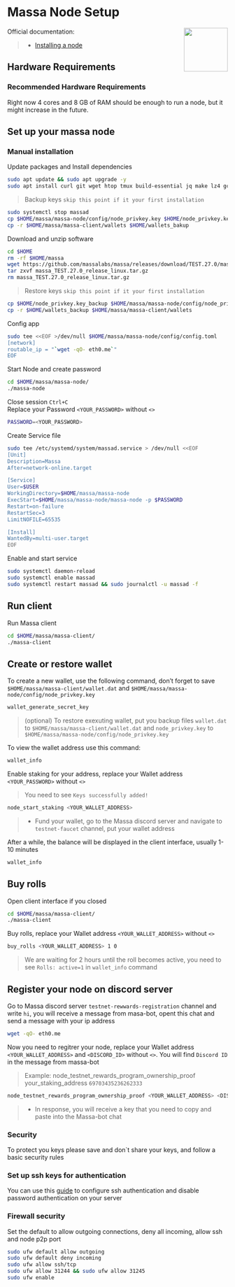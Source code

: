 <div>
<h1 align="left" style="display: flex;"> Massa Node Setup </h1>
<img src="https://avatars.githubusercontent.com/u/92152619?s=200&v=4"  style="float: right;" width="100" height="100"></img>
</div>

Official documentation:
>- [Installing a node](https://docs.massa.net/en/latest/testnet/install.html)


## Hardware Requirements
### Recommended Hardware Requirements 
Right now 4 cores and 8 GB of RAM should be enough to run a node, but it might increase in the future.

## Set up your massa node
### Manual installation

Update packages and Install dependencies

~~~bash
sudo apt update && sudo apt upgrade -y
sudo apt install curl git wget htop tmux build-essential jq make lz4 gcc -y
~~~

>Backup keys `skip this point if it your first installation`

~~~bash
sudo systemctl stop massad
cp $HOME/massa/massa-node/config/node_privkey.key $HOME/node_privkey.key_backup
cp -r $HOME/massa/massa-client/wallets $HOME/wallets_bakup
~~~


Download and unzip software

~~~bash
cd $HOME
rm -rf $HOME/massa
wget https://github.com/massalabs/massa/releases/download/TEST.27.0/massa_TEST.27.0_release_linux.tar.gz
tar zxvf massa_TEST.27.0_release_linux.tar.gz
rm massa_TEST.27.0_release_linux.tar.gz
~~~

>Restore keys `skip this point if it your first installation`

~~~bash
cp $HOME/node_privkey.key_backup $HOME/massa/massa-node/config/node_privkey.key
cp -r $HOME/wallets_backup $HOME/massa/massa-client/wallets
~~~

Config  app

~~~bash
sudo tee <<EOF >/dev/null $HOME/massa/massa-node/config/config.toml
[network]
routable_ip = "`wget -qO- eth0.me`"
EOF
~~~

Start Node and create password

~~~bash
cd $HOME/massa/massa-node/
./massa-node
~~~


Close session `Ctrl+С`  
Replace your Password `<YOUR_PASSWORD>` without `<>`

~~~bash
PASSWORD=<YOUR_PASSWORD>
~~~

Create Service file

~~~bash
sudo tee /etc/systemd/system/massad.service > /dev/null <<EOF
[Unit]
Description=Massa
After=network-online.target

[Service]
User=$USER
WorkingDirectory=$HOME/massa/massa-node
ExecStart=$HOME/massa/massa-node/massa-node -p $PASSWORD
Restart=on-failure
RestartSec=3
LimitNOFILE=65535

[Install]
WantedBy=multi-user.target
EOF
~~~


Enable and start service

~~~bash
sudo systemctl daemon-reload
sudo systemctl enable massad
sudo systemctl restart massad && sudo journalctl -u massad -f
~~~

## Run client
Run Massa client

~~~bash
cd $HOME/massa/massa-client/
./massa-client
~~~

## Create or restore wallet
To create a new wallet, use the following command, don’t forget to save `$HOME/massa/massa-client/wallet.dat` and `$HOME/massa/massa-node/config/node_privkey.key` 

~~~bash
wallet_generate_secret_key
~~~

>(optional) To restore exexuting wallet, put you backup files `wallet.dat` to `$HOME/massa/massa-client/wallet.dat` and `node_privkey.key` to `$HOME/massa/massa-node/config/node_privkey.key`

To view the wallet address use this command:

~~~bash
wallet_info
~~~

Enable staking for your address, replace your Wallet address `<YOUR_PASSWORD>` without `<>` 
>You need to see `Keys successfully added!`

~~~bash
node_start_staking <YOUR_WALLET_ADDRESS>
~~~

>- Fund your wallet, go to the Massa discord server and navigate to `testnet-faucet` channel, put your wallet address

After a while, the balance will be displayed in the client interface, usually 1-10 minutes

~~~bash
wallet_info
~~~

## Buy rolls
Open client interface if you closed

~~~bash
cd $HOME/massa/massa-client/
./massa-client
~~~

Buy rolls, replace your Wallet address `<YOUR_WALLET_ADDRESS>` without `<>`

~~~bash 
buy_rolls <YOUR_WALLET_ADDRESS> 1 0
~~~
>We are waiting for 2 hours until the roll becomes active, you need to see `Rolls: active=1` in `wallet_info` command

## Register your node on discord server
Go to Massa discord server `testnet-rewwards-registration` channel and write `hi`, you will receive a message from masa-bot, opent this chat and send a message with your ip address

~~~bash
wget -qO- eth0.me
~~~

Now you need to regitrer your node, replace your Wallet address `<YOUR_WALLET_ADDRESS>` and `<DISCORD_ID>` without `<>`.  You will find `Discord ID` in the message from massa-bot
>Example: node_testnet_rewards_program_ownership_proof your_staking_address `69703435236262333`

~~~bash
node_testnet_rewards_program_ownership_proof <YOUR_WALLET_ADDRESS> <DISCORD_ID>
~~~
>- In response, you will receive a key that you need to copy and paste into the Massa-bot chat

### Security
To protect you keys please save and don`t share your keys, and follow a basic security rules

### Set up ssh keys for authentication
You can use this [guide](https://www.digitalocean.com/community/tutorials/how-to-set-up-ssh-keys-on-ubuntu-20-04) to configure ssh authentication and disable password authentication on your server

### Firewall security
Set the default to allow outgoing connections, deny all incoming, allow ssh and node p2p port

~~~bash
sudo ufw default allow outgoing 
sudo ufw default deny incoming 
sudo ufw allow ssh/tcp 
sudo ufw allow 31244 && sudo ufw allow 31245
sudo ufw enable
~~~
